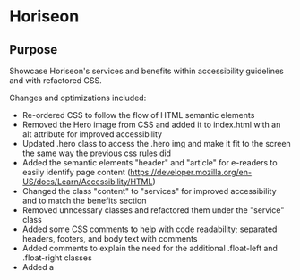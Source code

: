 # Horiseon

## Purpose
Showcase Horiseon's services and benefits within accessibility guidelines and with refactored CSS.

Changes and optimizations included:
* Re-ordered CSS to follow the flow of HTML semantic elements
* Removed the Hero image from CSS and added it to index.html with an alt attribute for improved accessibility
* Updated .hero class to access the .hero img and make it fit to the screen the same way the previous css rules did
* Added the semantic elements "header" and "article" for e-readers to easily identify page content (https://developer.mozilla.org/en-US/docs/Learn/Accessibility/HTML)
* Changed the class "content" to "services" for improved accessibility and to match the benefits section
* Removed unncessary classes and refactored them under the "service" class
* Added some CSS comments to help with code readability; separated headers, footers, and body text with comments
* Added comments to explain the need for the additional .float-left and .float-right classes
* Added a <title> tag to give a more descriptive page title for improved accessibility
* Added null alt attributes to images in the services and benefits sections to denote that they are decorative images (reference: https://www.w3.org/WAI/tutorials/images/decorative/#:~:text=In%20these%20cases%2C%20a%20null,from%20that%20in%20adjacent%20text)

<<<<<<< HEAD
## Screenshot
![Image](..\assets\screenshot.jpg)
=======

![Screenshot](https://github.com/powerar/horiseon/blob/main/screenshot.jpg?raw=true)
>>>>>>> c9c2b8071b349dd319625187aec51d11795f349e

## Built With
* HTML
* CSS

## Website
https://powerar.github.io/horiseon

## Contribution
Made with ❤️ by Andrew Power
